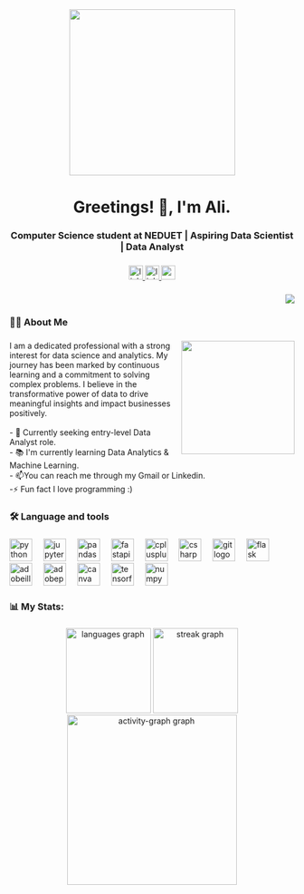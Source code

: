 <div align="center">
  <img height="293" src="https://user-images.githubusercontent.com/74038190/241765440-80728820-e06b-4f96-9c9e-9df46f0cc0a5.gif"  />
</div>

###

<h1 align="center">Greetings! 👋, I'm Ali.</h1>

###

<h3 align="center">Computer Science student at NEDUET | Aspiring Data Scientist | Data Analyst</h3>

###

<div align="center">
  <a href="https://www.linkedin.com/in/ali-bin-kashif/" target="_blank">
    <img src="https://img.shields.io/static/v1?message=LinkedIn&logo=linkedin&label=&color=0077B5&logoColor=white&labelColor=&style=for-the-badge" height="25" alt="linkedin logo"  />
  </a>
  <a href="https://linktr.ee/alibinkashif?utm_source=linktree_profile_share&ltsid=352c424c-b15d-45fa-825b-baedd016f4f7" target="_blank">
  <img src="https://img.shields.io/static/v1?message=Linktree&logo=linktree&label=&color=1de9b6&logoColor=white&labelColor=&style=for-the-badge" height="25" alt="linktree logo"  />
  </a>
  <a href="https://mail.google.com/mail/?view=cm&source=mailto&to=alibinkashif007@gmail.com" target="_blank">
    <img src="https://img.shields.io/static/v1?message=Gmail&logo=gmail&label=&color=D14836&logoColor=white&labelColor=&style=for-the-badge" height="25" alt="gmail logo"  />
  </a>
</div>

###

<div align="right">
  <img src="https://visitor-badge.laobi.icu/badge?page_id=ali-bin-kashif.ali-bin-kashif&"  />
</div>

###

<h3 align="left">👩‍💻  About Me</h3>

###

<img align="right" height="200" src="https://camo.githubusercontent.com/545c9198bd22ffbdb34950086a3cbbf93742981912508aa8092ca771c3564b40/68747470733a2f2f6d656469612e67697068792e636f6d2f6d656469612f76312e59326c6b505463354d4749334e6a4578616d566c6357773263446c71636e45306558453559574e344d586c6f4d484633646a566c4d3370784d485132646d64765a475a6a5a695a6c634431324d563970626e526c636d35686246396e61575a66596e6c666157516d593351395a772f7167515567674143335066763638377150432f67697068792e676966"  />

###

<p align="left">I am a dedicated professional with a strong interest for data science and analytics. My journey has been marked by continuous learning and a commitment to solving complex problems. I believe in the transformative power of data to drive meaningful insights and impact businesses positively.<br><br>- 🔭 Currently seeking entry-level Data Analyst role.<br>- 📚 I'm currently learning Data Analytics & Machine Learning.<br>- 📫You can reach me through my Gmail or Linkedin.<br>-⚡ Fun fact I love programming :)</p>

###

<h3 align="left">🛠 Language and tools</h3>

###

<div align="left">
  <img src="https://cdn.jsdelivr.net/gh/devicons/devicon/icons/python/python-original.svg" height="40" alt="python logo"  />
  <img width="12" />
  <img src="https://cdn.jsdelivr.net/gh/devicons/devicon/icons/jupyter/jupyter-original.svg" height="40" alt="jupyter logo"  />
  <img width="12" />
  <img src="https://cdn.jsdelivr.net/gh/devicons/devicon/icons/pandas/pandas-original.svg" height="40" alt="pandas logo"  />
  <img width="12" />
  <img src="https://cdn.jsdelivr.net/gh/devicons/devicon/icons/fastapi/fastapi-original.svg" height="40" alt="fastapi logo"  />
  <img width="12" />
  <img src="https://cdn.jsdelivr.net/gh/devicons/devicon/icons/cplusplus/cplusplus-original.svg" height="40" alt="cplusplus logo"  />
  <img width="12" />
  <img src="https://cdn.jsdelivr.net/gh/devicons/devicon/icons/csharp/csharp-original.svg" height="40" alt="csharp logo"  />
  <img width="12" />
  <img src="https://cdn.jsdelivr.net/gh/devicons/devicon/icons/git/git-original.svg" height="40" alt="git logo"  />
  <img width="12" />
  <img src="https://skillicons.dev/icons?i=flask" height="40" alt="flask logo"  />
  <img width="12" />
  <img src="https://skillicons.dev/icons?i=ai" height="40" alt="adobeillustrator logo"  />
  <img width="12" />
  <img src="https://skillicons.dev/icons?i=ps" height="40" alt="adobephotoshop logo"  />
  <img width="12" />
  <img src="https://cdn.simpleicons.org/canva/00C4CC" height="40" alt="canva logo"  />
  <img width="12" />
  <img src="https://cdn.simpleicons.org/tensorflow/FF6F00" height="40" alt="tensorflow logo"  />
  <img width="12" />
  <img src="https://cdn.jsdelivr.net/gh/devicons/devicon/icons/numpy/numpy-original.svg" height="40" alt="numpy logo"  />
</div>

###

<h3 align="left">📊 My Stats:</h3>

###

<div align="center">
  <img src="https://github-readme-stats.vercel.app/api/top-langs?username=ali-bin-kashif&locale=en&hide_title=false&layout=compact&card_width=320&langs_count=5&theme=default&hide_border=false&order=2" height="150" alt="languages graph"  />
  <img src="https://streak-stats.demolab.com?user=ali-bin-kashif&locale=en&mode=daily&theme=default&hide_border=false&border_radius=5&order=3" height="150" alt="streak graph"  />
  <img src="https://github-readme-activity-graph.vercel.app/graph?username=ali-bin-kashif&radius=16&theme=minimal&area=true&order=5" height="300" alt="activity-graph graph"  />
</div>

###
